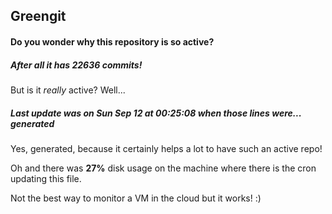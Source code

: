 ## Greengit

#### Do you wonder why this repository is so active?

##### After all it has 22636 commits!

But is it *really* active? Well...

##### Last update was on Sun Sep 12 at 00:25:08 when those lines were... generated

Yes, generated, because it certainly helps a lot to have such an active repo!

Oh and there was **27%** disk usage on the machine
where there is the cron updating this file.

Not the best way to monitor a VM in the cloud but it works! :)
